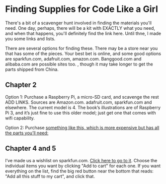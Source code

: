# Finding Supplies for Code Like a Girl
There's a bit of a scavenger hunt involved in finding the materials you'll need. One day, perhaps, there will be a kit with EXACTLY what you need, and when that happens, you'll definitely find the link here. Until thne, I made you some links and lists. 

There are several options for finding these. There may be a store near you that has some of the pieces. Your best bet is online, and some good options are sparkfun.com, adafruit.com, amazon.com. Banggood.com and alibaba.com are possible sites too. , though it may take  longer to get the parts shipped from China. 


## Chapter 2
Option 1: Purchase a Raspberry Pi, a micro-SD card, and scavenge the rest ADD LINKS. Sources are Amazon.com. adafruit.com, sparkfun.com and elsewhere. The current model is 4. The book’s illustrations are of Raspberry Pi 3, and it’s just fine to use this older model; just get one that comes with wifi capability. 


Option 2: Purchase [something like this, which is more expensive but has all the parts you’ll need:](https://www.amazon.com/CanaKit-Raspberry-Complete-Starter-Kit/dp/B06XW6VX1H/ref=asc_df_B06XW6VX1H/?tag=hyprod-20&linkCode=df0&hvadid=309751315916&hvpos=1o4&hvnetw=g&hvrand=13937989184990486049&hvpone=&hvptwo=&hvqmt=&hvdev=c&hvdvcmdl=&hvlocint=&hvlocphy=9007322&hvtargid=pla-571127897193&psc=1&tag=&ref=&adgrpid=67183599252&hvpone=&hvptwo=&hvadid=309751315916&hvpos=1o4&hvnetw=g&hvrand=13937989184990486049&hvqmt=&hvdev=c&hvdvcmdl=&hvlocint=&hvlocphy=9007322&hvtargid=pla-571127897193)

## Chapter 4 and 5 

I’ve made us a wishlist on sparkfun.com. [Click here to go to it](https://www.sparkfun.com/wish_lists/152381). 
Choose the individual items you want by clicking "Add to cart" for each one. 
If you want everything on the list, find the big red button near the bottom that reads: "Add all this stuff to my cart", and click that. 

